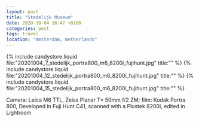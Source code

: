 ```yaml
---
layout: post
title: "Stedelijk Museum"
date: 2020-10-04 16:47 +0100
categories: post
tags: travel
location: "Amsterdam, Netherlands"
---
```


{% include candystore.liquid file:"20201004_7_stedelijk_portra800_m6_8200i_fujihunt.jpg" title:"" %}
{% include candystore.liquid file:"20201004_12_stedelijk_portra800_m6_8200i_fujihunt.jpg" title:"" %}
{% include candystore.liquid file:"20201004_15_stedelijk_portra800_m6_8200i_fujihunt.jpg" title:"" %}

Camera: Leica M6 TTL, Zeiss Planar T* 50mm f/2 ZM; film: Kodak Portra 800, Developed in Fuji Hunt C41, scanned with a Plustek 8200i, edited in Lightroom 